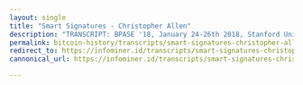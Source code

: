 ```yaml
---
layout: single
title: "Smart Signatures - Christopher Allen"
description: "TRANSCRIPT: BPASE '18, January 24-26th 2018, Stanford University Stanford Cyber Initiative"
permalink: bitcoin-history/transcripts/smart-signatures-christopher-allen/
redirect_to: https://infominer.id/transcripts/smart-signatures-christopher-allen
cannonical_url: https://infominer.id/transcripts/smart-signatures-christopher-allen

---
```


